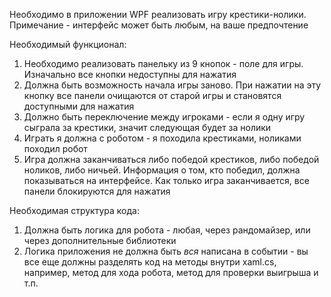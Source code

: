 Необходимо в приложении WPF реализовать игру крестики-нолики. Примечание - интерфейс может быть любым, на ваше предпочтение

Необходимый функционал:


1. Необходимо реализовать панельку из 9 кнопок - поле для игры. Изначально все кнопки недоступны для нажатия
2. Должна быть возможность начала игры заново. При нажатии на эту кнопку все панели очищаются от старой игры и становятся доступными для нажатия
3. Должно быть переключение между игроками - если я одну игру сыграла за крестики, значит следующая будет за нолики
4. Играть я должна с роботом - я походила крестиками, ноликами походил робот
5. Игра должна заканчиваться либо победой крестиков, либо победой ноликов, либо ничьей. Информация о том, кто победил, должна показываться на интерфейсе. Как только игра заканчивается, все панели блокируются для нажатия

Необходимая структура кода:
1. Должна быть логика для робота - любая, через рандомайзер, или через дополнительные библиотеки
2. Логика приложения не должна быть _вся_ написана в событии - вы все еще должны разделять код на методы внутри xaml.cs, например, метод для хода робота, метод для проверки выигрыша и т.п.
